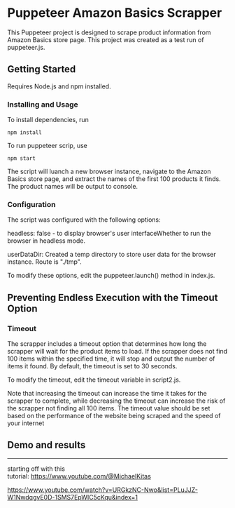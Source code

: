 # Puppeteer Amazon Basics Scrapper

This Puppeteer project is designed to scrape product information from Amazon Basics store page. This project was created as a test run of puppeteer.js.

<Skip down to Demo and results>

## Getting Started

Requires Node.js and npm installed.

### Installing and Usage

To install dependencies, run

``` npm install ```

To run puppeteer scrip, use 

``` npm start ```

The script will luanch a new browser instance, navigate to the Amazon Basics store page, and extract the names of the first 100 products it finds. The product names will be output to console.

### Configuration 

The script was configured with the following options:

headless: false - to display browser's user interfaceWhether to run the browser in headless mode.

userDataDir: Created a temp directory to store user data for the browser instance. Route is "./tmp".


To modify these options, edit the puppeteer.launch() method in index.js.

## Preventing Endless Execution with the Timeout Option

### Timeout
The scrapper includes a timeout option that determines how long the scrapper will wait for the product items to load. If the scrapper does not find 100 items within the specified time, it will stop and output the number of items it found. By default, the timeout is set to 30 seconds.

To modify the timeout, edit the timeout variable in script2.js.

Note that increasing the timeout can increase the time it takes for the scrapper to complete, while decreasing the timeout can increase the risk of the scrapper not finding all 100 items. The timeout value should be set based on the performance of the website being scraped and the speed of your internet 



## Demo and results

<hr />

starting off with this <br />
tutorial: https://www.youtube.com/@MichaelKitas


https://www.youtube.com/watch?v=URGkzNC-Nwo&list=PLuJJZ-W1NwdqgvE0D-1SMS7EpWIC5cKqu&index=1
